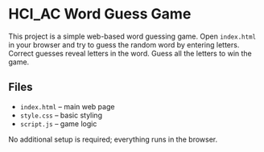 # HCI_AC Word Guess Game

This project is a simple web-based word guessing game. Open `index.html` in your browser and try to guess the random word by entering letters. Correct guesses reveal letters in the word. Guess all the letters to win the game.

## Files

- `index.html` – main web page
- `style.css` – basic styling
- `script.js` – game logic

No additional setup is required; everything runs in the browser.
